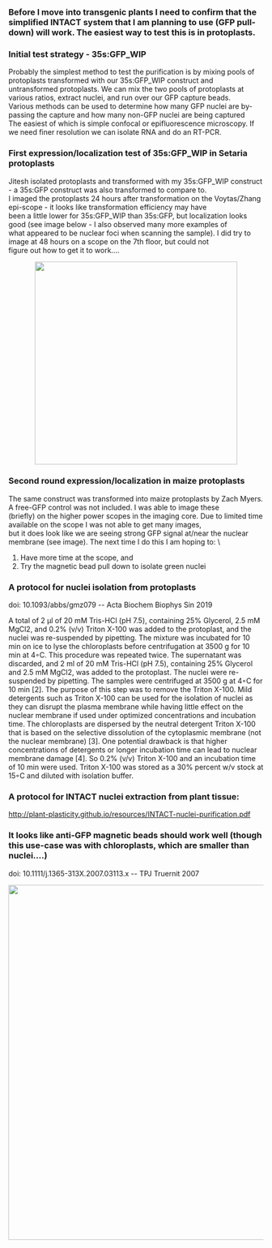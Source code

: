 ### Before I move into transgenic plants I need to confirm that the simplified INTACT system that I am planning to use (GFP pull-down) will work. The easiest way to test this is in protoplasts.

### Initial test strategy - 35s:GFP_WIP
Probably the simplest method to test the purification is by mixing pools of protoplasts transformed with our 35s:GFP_WIP construct and \
untransformed protoplasts.  We can mix the two pools of protoplasts at various ratios, extract nuclei, and run over our GFP capture beads. \
Various methods can be used to determine how many GFP nuclei are by-passing the capture and how many non-GFP nuclei are being captured \
The easiest of which is simple confocal or epifluorescence microscopy.  If we need finer resolution we can isolate RNA and do an RT-PCR.

### First expression/localization test of 35s:GFP_WIP in Setaria protoplasts
Jitesh isolated protoplasts and transformed with my 35s:GFP_WIP construct - a 35s:GFP construct was also transformed to compare to. \
I imaged the protoplasts 24 hours after transformation on the Voytas/Zhang epi-scope - it looks like transformation efficiency may have \
been a little lower for 35s:GFP_WIP than 35s:GFP, but localization looks good (see image below - I also observed many more examples of \
what appeared to be nuclear foci when scanning the sample). I did try to image at 48 hours on a scope on the 7th floor, but could not \
figure out how to get it to work.... 
<p align="center">
  <img src="https://user-images.githubusercontent.com/43852873/163430712-704e3bb4-b6fe-4621-beee-c48a979d1167.png" width = "400" >
</p>
  
### Second round expression/localization in maize protoplasts
The same construct was transformed into maize protoplasts by Zach Myers. A free-GFP control was not included. I was able to image these \
(briefly) on the higher power scopes in the imaging core. Due to limited time available on the scope I was not able to get many images, \
but it does look like we are seeing strong GFP signal at/near the nuclear membrane (see image).  The next time I do this I am hoping to: \
1.  Have more time at the scope, and 
2.  Try the magnetic bead pull down to isolate green nuclei

### A protocol for nuclei isolation from protoplasts
doi: 10.1093/abbs/gmz079 -- Acta Biochem Biophys Sin 2019

A total of 2 μl of 20 mM Tris-HCl (pH 7.5), containing 25%
Glycerol, 2.5 mM MgCl2, and 0.2% (v/v) Triton X-100 was
added to the protoplast, and the nuclei was re-suspended by
pipetting. The mixture was incubated for 10 min on ice to lyse
the chloroplasts before centrifugation at 3500 g for 10 min at
4◦C. This procedure was repeated twice. The supernatant was
discarded, and 2 ml of 20 mM Tris-HCl (pH 7.5), containing
25% Glycerol and 2.5 mM MgCl2, was added to the protoplast.
The nuclei were re-suspended by pipetting. The samples were
centrifuged at 3500 g at 4◦C for 10 min [2]. The purpose of this
step was to remove the Triton X-100. Mild detergents such as
Triton X-100 can be used for the isolation of nuclei as they can
disrupt the plasma membrane while having little effect on the
nuclear membrane if used under optimized concentrations and
incubation time. The chloroplasts are dispersed by the neutral
detergent Triton X-100 that is based on the selective dissolution
of the cytoplasmic membrane (not the nuclear membrane) [3].
One potential drawback is that higher concentrations of detergents or longer incubation time can lead to nuclear membrane
damage [4]. So 0.2% (v/v) Triton X-100 and an incubation time
of 10 min were used. Triton X-100 was stored as a 30% percent
w/v stock at 15◦C and diluted with isolation buffer.

### A protocol for INTACT nuclei extraction from plant tissue:
http://plant-plasticity.github.io/resources/INTACT-nuclei-purification.pdf

### It looks like anti-GFP magnetic beads should work well (though this use-case was with chloroplasts, which are smaller than nuclei....)
doi: 10.1111/j.1365-313X.2007.03113.x -- TPJ Truernit 2007

<p align="center">
  <img src="https://user-images.githubusercontent.com/43852873/165627663-5b1c2d2f-9e33-49b2-815e-ddb2bbc34299.png" width = "700" >
</p>

